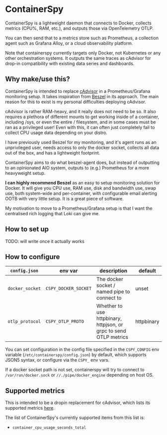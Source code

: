 # ContainerSpy

ContainerSpy is a lightweight daemon that connects to Docker, collects metrics (CPU%, RAM, etc.), and outputs those
via OpenTelemetry OTLP.

You can then send that to a metrics store such as Prometheus, a collection agent such as Grafana Alloy,
or a cloud observability platform.

Note that containerspy currently targets only Docker, not Kubernetes or any other orchestration systems.
It outputs the same traces as cAdvisor for drop-in compatibility with existing data series and dashboards.

## Why make/use this?

ContainerSpy is intended to replace [cAdvisor](https://github.com/google/cadvisor) in a Prometheus/Grafana monitoring
setup. It takes inspiration from [Beszel](https://www.beszel.dev/) in its approach.
The main reason for this to exist is my personal difficulties deploying cAdvisor.

cAdvisor is rather RAM-heavy, and it really does not need to be so.
It also requires a plethora of different mounts to get working inside of a container, including /sys, or even the entire
/ filesystem, and in some cases must be ran as a privileged user!
Even with this, it can often just completely fail to collect CPU usage data depending on your distro.

I have previously used Beszel for my monitoring, and it's agent runs as an unprivileged user,
needs access to only the docker socket, collects all data out of the box, and has a lightweight footprint.

ContainerSpy aims to do what beszel-agent does, but instead of outputting to an opinionated AIO system,
outputs to (e.g.) Prometheus for a more heavyweight setup.

**I can highly recommend Beszel** as an easy to setup monitoring solution for Docker.
It will give you CPU use, RAM use, disk and bandwidth use, swap use, both system-wide and per-container, with
configurable email alerting OOTB with very little setup. It is a great piece of software.

My motivation to move to a Prometheus/Grafana setup is that I want the centralised rich logging that Loki can give me.

## How to set up

TODO: will write once it actually works

## How to configure

| `config.json`   | env var              | description                                                       | default    |
| --------------- | -------------------- | ----------------------------------------------------------------- | ---------- |
| `docker_socket` | `CSPY_DOCKER_SOCKET` | The docker socket / named pipe to connect to                      | unset      |
| `otlp_protocol` | `CSPY_OTLP_PROTO`    | Whether to use httpbinary, httpjson, or grpc to send OTLP metrics | httpbinary |

You can set configuration in the config file specified in the `CSPY_CONFIG` env variable
(`/etc/containerspy/config.json`) by default, which supports JSON5 syntax, or configure via the `CSPY_` env vars.

If a docker socket path is not set, containerspy will try to connect to
`/var/run/docker.sock` or `//./pipe/docker_engine` depending on host OS.

## Supported metrics

This is intended to be a dropin replacement for cAdvisor, which lists its supported metrics
[here](https://github.com/google/cadvisor/blob/master/docs/storage/prometheus.md).

The list of ContainerSpy's currently supported items from this list is:
 - `container_cpu_usage_seconds_total`
